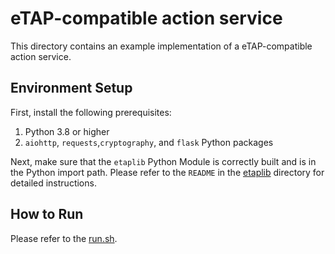 # eTAP-compatible action service

This directory contains an example implementation of a eTAP-compatible action service.


## Environment Setup

First, install the following prerequisites:

1. Python 3.8 or higher
2. `aiohttp`, `requests`,`cryptography`, and `flask` Python packages


Next, make sure that the `etaplib` Python Module is correctly built and is in the Python import path. Please refer to the `README` in the [etaplib](../etaplib/) directory for detailed instructions.


## How to Run

Please refer to the [run.sh](action_server/run.sh).